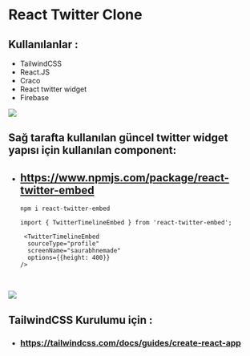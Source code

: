 # React Twitter Clone

## Kullanılanlar : 

* TailwindCSS
* React.JS
* Craco
* React twitter widget 
* Firebase



![](https://i.hizliresim.com/97vfqmu.PNG)



## Sağ tarafta kullanılan güncel twitter widget yapısı için kullanılan component:

* ## https://www.npmjs.com/package/react-twitter-embed

  ```
  npm i react-twitter-embed
  ```

  ```
  import { TwitterTimelineEmbed } from 'react-twitter-embed';
  ```

  ``` import { TwitterTimelineEmbed } from 'react-twitter-embed';
   <TwitterTimelineEmbed
    sourceType="profile"
    screenName="saurabhnemade"
    options={{height: 400}}
  />

​		

![](https://i.hizliresim.com/fp2tagb.PNG)

## 	TailwindCSS Kurulumu için :

* ### https://tailwindcss.com/docs/guides/create-react-app
